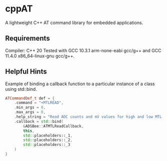 # cppAT
A lightweight C++ AT command library for embedded applications.

## Requirements

Compiler: C++ 20
Tested with GCC 10.3.1 arm-none-eabi gcc/g++ and GCC 11.4.0 x86_64-linux-gnu gcc/g++.

## Helpful Hints

Example of binding a callback function to a particular instance of a class using std::bind.

```c++
ATCommandDef_t def = {
    .command = "+MTLREAD",
    .min_args = 0,
    .max_args = 0,
    .help_string = "Read ADC counts and mV values for high and low MTL thresholds. Call with no ops nor arguments, AT+MTLREAD.\r\n",
    .callback = std::bind(
        &ADSBee::ATMTLReadCallback,
        this,
        std::placeholders::_1, 
        std::placeholders::_2,
        std::placeholders::_3
    )
}
```
